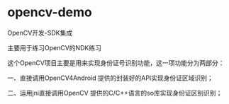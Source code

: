 # opencv-demo
OpenCV开发-SDK集成

主要用于练习OpenCV的NDK练习

这个OpenCV项目主要是用来实现身份证号识别功能，这一项功能分为两部分：

一、直接调用OpenCV4Android 提供的封装好的API实现身份证区域识别；

二、运用jni直接调用OpenCV 提供的C/C++语言的so库实现身份证区别识别；
